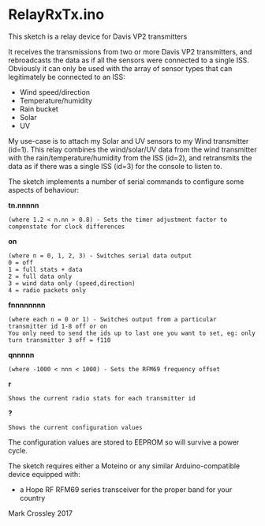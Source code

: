 # RelayRxTx.ino

This sketch is a relay device for Davis VP2 transmitters

It receives the transmissions from two or more Davis VP2 transmitters, and rebroadcasts the data as if all the sensors were connected to a single ISS.
Obviously it can only be used with the array of sensor types that can legitimately be connected to an ISS:
* Wind speed/direction
* Temperature/humidity
* Rain bucket
* Solar
* UV

My use-case is to attach my Solar and UV sensors to my Wind transmitter (id=1). This relay combines the wind/solar/UV data from the wind transmitter with
the rain/temperature/humidity from the ISS (id=2), and retransmits the data as if there was a single ISS (id=3) for the console to listen to.

The sketch implements a number of serial commands to configure some aspects of behaviour:

**tn.nnnnn**

    (where 1.2 < n.nn > 0.8) - Sets the timer adjustment factor to compenstate for clock differences

**on**

    (where n = 0, 1, 2, 3) - Switches serial data output
    0 = off
    1 = full stats + data
    2 = full data only
    3 = wind data only (speed,direction)
    4 = radio packets only

**fnnnnnnnn**

    (where each n = 0 or 1) - Switches output from a particular transmitter id 1-8 off or on
    You only need to send the ids up to last one you want to set, eg: only turn transmitter 3 off = f110

**qnnnnn**

    (where -1000 < nnn < 1000) - Sets the RFM69 frequency offset

**r**

    Shows the current radio stats for each transmitter id

**?**

    Shows the current configuration values

The configuration values are stored to EEPROM so will survive a power cycle.

The sketch requires either a Moteino or any similar Arduino-compatible device equipped with:
* a Hope RF RFM69 series transceiver for the proper band for your country

Mark Crossley 2017
